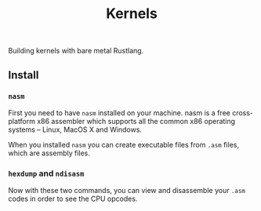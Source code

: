 <h1 align="center">
    Kernels
</h1>

<br />

Building kernels with bare metal Rustlang.

## Install

### ```nasm```

First you need to have ```nasm``` installed on your machine.
nasm is a free cross-platform x86 assembler which supports
all the common x86 operating systems – Linux, MacOS X and Windows.

When you installed ```nasm``` you can create executable files
from ```.asm``` files, which are assembly files.

### ```hexdump``` and ```ndisasm```

Now with these two commands, you can view and disassemble your
```.asm``` codes in order to see the CPU opcodes.

